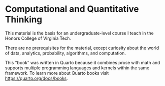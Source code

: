 # Computational and Quantitative Thinking

This material is the basis for an undergraduate-level course I teach in the Honors College of Virginia Tech.

There are no prerequisites for the material, except curiosity about the world of
data, analytics, probability, algorithms, and computation.

This "book" was written in Quarto because it combines prose with math and supports multiple programming languages and kernels within the same framework. To learn more about Quarto books visit <https://quarto.org/docs/books>.
